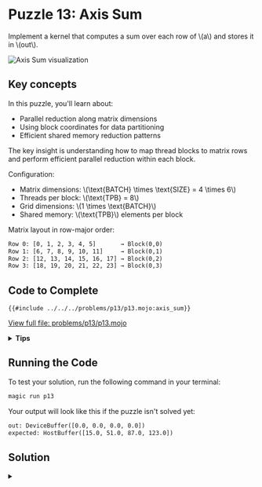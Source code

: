 # Puzzle 13: Axis Sum

Implement a kernel that computes a sum over each row of \\(a\\) and stores it in \\(out\\).

![Axis Sum visualization](./media/videos/720p30/puzzle_13_viz.gif)

## Key concepts

In this puzzle, you'll learn about:
- Parallel reduction along matrix dimensions
- Using block coordinates for data partitioning
- Efficient shared memory reduction patterns

The key insight is understanding how to map thread blocks to matrix rows and perform efficient parallel reduction within each block.

Configuration:
- Matrix dimensions: \\(\\text{BATCH} \\times \\text{SIZE} = 4 \\times 6\\)
- Threads per block: \\(\\text{TPB} = 8\\)
- Grid dimensions: \\(1 \\times \\text{BATCH}\\)
- Shared memory: \\(\\text{TPB}\\) elements per block

Matrix layout in row-major order:

```txt
Row 0: [0, 1, 2, 3, 4, 5]       → Block(0,0)
Row 1: [6, 7, 8, 9, 10, 11]     → Block(0,1)
Row 2: [12, 13, 14, 15, 16, 17] → Block(0,2)
Row 3: [18, 19, 20, 21, 22, 23] → Block(0,3)
```

## Code to Complete

```mojo
{{#include ../../../problems/p13/p13.mojo:axis_sum}}
```
<a href="{{#include ../_includes/repo_url.md}}/blob/main/problems/p13/p13.mojo" class="filename">View full file: problems/p13/p13.mojo</a>

<details>
<summary><strong>Tips</strong></summary>

<div class="solution-tips">

1. Use `batch = block_idx.y` to select row
2. Load elements: `cache[local_i] = a[batch * size + local_i]`
3. Perform parallel reduction with halving stride
4. Thread 0 writes final sum to `out[batch]`
</div>
</details>

## Running the Code

To test your solution, run the following command in your terminal:

```bash
magic run p13
```

Your output will look like this if the puzzle isn't solved yet:
```txt
out: DeviceBuffer([0.0, 0.0, 0.0, 0.0])
expected: HostBuffer([15.0, 51.0, 87.0, 123.0])
```

## Solution

<details class="solution-details">
<summary></summary>

```mojo
{{#include ../../../solutions/p13/p13.mojo:axis_sum_solution}}
```

<div class="solution-explanation">

This solution implements a parallel row sum using:

1. Block mapping:
   - Each block handles one row: `batch = block_idx.y`
   - Threads within block share row elements

2. Data loading:
   ```txt
   Block(0,0): [T0,T1,T2,T3,T4,T5,T6,T7] → Row 0: [0,1,2,3,4,5]
   Block(0,1): [T0,T1,T2,T3,T4,T5,T6,T7] → Row 1: [6,7,8,9,10,11]
   Block(0,2): [T0,T1,T2,T3,T4,T5,T6,T7] → Row 2: [12,13,14,15,16,17]
   Block(0,3): [T0,T1,T2,T3,T4,T5,T6,T7] → Row 3: [18,19,20,21,22,23]
   ```

3. Parallel reduction:
   - Uses stride-halving approach
   - Synchronizes with `barrier()`
   - Handles size bounds correctly

4. Final output:
   - Thread 0 writes row sum to `out[batch]`
</div>
</details>
